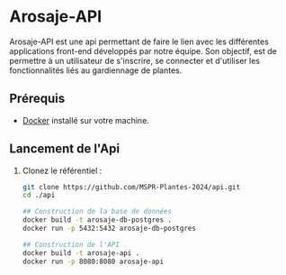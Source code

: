 # Arosaje-API 
Arosaje-API est une api permettant de faire le lien avec les différentes applications front-end développés par notre équipe. 
Son objectif, est de permettre à un utilisateur de s'inscrire, se connecter et d'utiliser les fonctionnalités liés au gardiennage de plantes. 


## Prérequis

- [Docker](https://www.docker.com/) installé sur votre machine.

## Lancement de l'Api

1. Clonez le référentiel :

   ```bash
   git clone https://github.com/MSPR-Plantes-2024/api.git
   cd ./api
   
   ## Construction de la base de données 
   docker build -t arosaje-db-postgres .
   docker run -p 5432:5432 arosaje-db-postgres
   
   ## Construction de l'API
   docker build -t arosaje-api .
   docker run -p 8080:8080 arosaje-api
    

